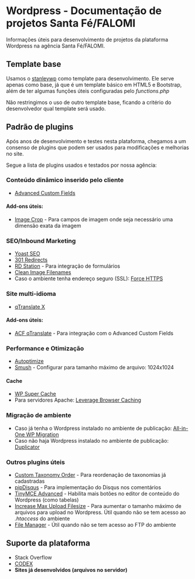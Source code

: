# Wordpress - Documentação de projetos Santa Fé/FALOMI

Informações úteis para desenvolvimento de projetos da plataforma Wordpress na agência Santa Fé/FALOMI.

## Template base

Usamos o [stanleywp](http://santafepublicidade.com.br/clientes/santafe/stanleywp.zip) como template para desenvolvimento. Ele serve apenas como base, já que é um template básico em HTML5 e Bootstrap, além de ter algumas funções úteis configuradas pelo *functions.php*

Não restringimos o uso de outro template base, ficando a critério do desenvolvedor qual template será usado.

## Padrão de plugins

Após anos de desenvolvimento e testes nesta plataforma, chegamos a um consenso de plugins que podem ser usados para modificações e melhorias no site. 

Segue a lista de plugins usados e testados por nossa agência:

### Conteúdo dinâmico inserido pelo cliente

- [Advanced Custom Fields](https://wordpress.org/plugins/advanced-custom-fields/)

#### Add-ons úteis: 

- [Image Crop](https://wordpress.org/plugins/acf-image-crop-add-on/) - Para campos de imagem onde seja necessário uma dimensão exata da imagem

### SEO/Inbound Marketing

- [Yoast SEO](https://wordpress.org/plugins/wordpress-seo/)
- [301 Redirects](https://wordpress.org/plugins/eps-301-redirects/)
- [RD Station](https://wordpress.org/plugins/integracao-rd-station/) - Para integração de formulários
- [Clean Image Filenames](https://wordpress.org/plugins/clean-image-filenames/)
- Caso o ambiente tenha endereço seguro (SSL): [Force HTTPS](https://br.wordpress.org/plugins/wp-force-https/)

### Site multi-idioma

- [qTranslate X](https://wordpress.org/plugins/qtranslate-x/)

#### Add-ons úteis:
- [ACF qTranslate](https://br.wordpress.org/plugins/acf-qtranslate/) - Para integração com o Advanced Custom Fields

### Performance e Otimização

- [Autoptimize](https://wordpress.org/plugins/autoptimize/)
- [Smush](https://wordpress.org/plugins/wp-smushit/) - Configurar para tamanho máximo de arquivo: 1024x1024

#### Cache

- [WP Super Cache](https://wordpress.org/plugins/wp-super-cache/)
- Para servidores Apache: [Leverage Browser Caching](https://wordpress.org/plugins/leverage-browser-caching/)

### Migração de ambiente

- Caso já tenha o Wordpress instalado no ambiente de publicação: [All-in-One WP Migration](https://wordpress.org/plugins/all-in-one-wp-migration/)
- Caso não haja Wordpress instalado no ambiente de publicação: [Duplicator](https://wordpress.org/plugins/duplicator/)

### Outros plugins úteis

- [Custom Taxonomy Order](https://wordpress.org/plugins/custom-taxonomy-order-ne/) - Para reordenação de taxonomias já cadastradas
- [pipDisqus](https://wordpress.org/plugins/pipdisqus/) - Para implementação do Disqus nos comentários
- [TinyMCE Advanced](https://br.wordpress.org/plugins/tinymce-advanced/) - Habilita mais botões no editor de conteúdo do Wordpress (como tabelas)
- [Increase Max Upload Filesize](https://wordpress.org/plugins/upload-max-file-size/) - Para aumentar o tamanho máximo de arquivos para upload no Wordpress. Útil quando não se tem acesso ao *.htaccess* do ambiente
- [File Manager](https://wordpress.org/plugins/wp-file-manager/) - Útil quando não se tem acesso ao FTP do ambiente

## Suporte da plataforma

- Stack Overflow
- [CODEX](https://codex.wordpress.org/)
- **Sites já desenvolvidos (arquivos no servidor)**

